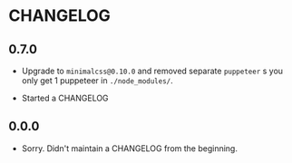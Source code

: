 # CHANGELOG

## 0.7.0

* Upgrade to `minimalcss@0.10.0` and removed separate `puppeteer` s
  you only get 1 puppeteer in `./node_modules/`.

* Started a CHANGELOG

## 0.0.0

* Sorry. Didn't maintain a CHANGELOG from the beginning.
